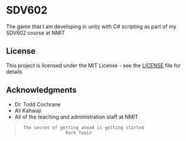 # SDV602

The game that I am developing in unity with C# scripting as part of my SDV602 course at NMIT

## License

This project is licensed under the MIT License - see the [LICENSE](LICENSE) file for details

## Acknowledgments

* Dr. Todd Cochrane
* Ali Kahwaji
* All of the teaching and administration staff at NMIT

>      The secret of getting ahead is getting started
>                      Mark Twain
